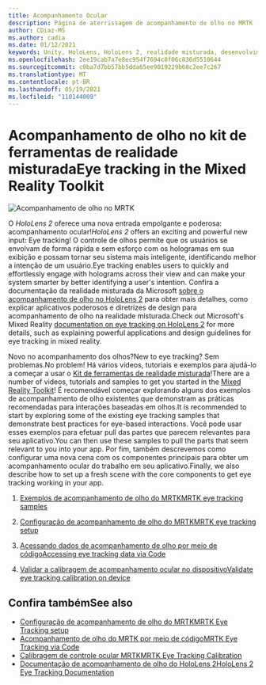 ```yaml
---
title: Acompanhamento Ocular
description: Página de aterrissagem de acompanhamento de olho no MRTK
author: CDiaz-MS
ms.author: cadia
ms.date: 01/12/2021
keywords: Unity, HoloLens, HoloLens 2, realidade misturada, desenvolvimento, MRTK, EyeTracking,
ms.openlocfilehash: 2ee19cab7a7e8ec954f7694c8f06c836d5510644
ms.sourcegitcommit: c0ba7d7bb57bb5dda65ee9019229b68c2ee7c267
ms.translationtype: MT
ms.contentlocale: pt-BR
ms.lasthandoff: 05/19/2021
ms.locfileid: "110144009"
---
```

# <a name="eye-tracking-in-the-mixed-reality-toolkit"></a><span data-ttu-id="6f711-104">Acompanhamento de olho no kit de ferramentas de realidade misturada</span><span class="sxs-lookup"><span data-stu-id="6f711-104">Eye tracking in the Mixed Reality Toolkit</span></span>

![Acompanhamento de olho no MRTK](../../images/eye-tracking/mrtk_et_compilation.png)

<span data-ttu-id="6f711-106">O _HoloLens 2_ oferece uma nova entrada empolgante e poderosa: acompanhamento ocular!</span><span class="sxs-lookup"><span data-stu-id="6f711-106">_HoloLens 2_ offers an exciting and powerful new input: Eye tracking!</span></span>
<span data-ttu-id="6f711-107">O controle de olhos permite que os usuários se envolvam de forma rápida e sem esforço com os hologramas em sua exibição e possam tornar seu sistema mais inteligente, identificando melhor a intenção de um usuário.</span><span class="sxs-lookup"><span data-stu-id="6f711-107">Eye tracking enables users to quickly and effortlessly engage with holograms across their view and can make your system smarter by better identifying a user's intention.</span></span> <span data-ttu-id="6f711-108">Confira a documentação da realidade misturada da Microsoft [sobre o acompanhamento de olho no HoloLens 2](/windows/mixed-reality/eye-tracking) para obter mais detalhes, como explicar aplicativos poderosos e diretrizes de design para acompanhamento de olho na realidade misturada.</span><span class="sxs-lookup"><span data-stu-id="6f711-108">Check out Microsoft's Mixed Reality [documentation on eye tracking on HoloLens 2](/windows/mixed-reality/eye-tracking) for more details, such as explaining powerful applications and design guidelines for eye tracking in mixed reality.</span></span>

<span data-ttu-id="6f711-109">Novo no acompanhamento dos olhos?</span><span class="sxs-lookup"><span data-stu-id="6f711-109">New to eye tracking?</span></span> <span data-ttu-id="6f711-110">Sem problemas.</span><span class="sxs-lookup"><span data-stu-id="6f711-110">No problem!</span></span> <span data-ttu-id="6f711-111">Há vários vídeos, tutoriais e exemplos para ajudá-lo a começar a usar o [Kit de ferramentas de realidade misturada](https://github.com/Microsoft/MixedRealityToolkit-Unity)!</span><span class="sxs-lookup"><span data-stu-id="6f711-111">There are a number of videos, tutorials and samples to get you started in the [Mixed Reality Toolkit](https://github.com/Microsoft/MixedRealityToolkit-Unity)!</span></span>
<span data-ttu-id="6f711-112">É recomendável começar explorando alguns dos exemplos de acompanhamento de olho existentes que demonstram as práticas recomendadas para interações baseadas em olhos.</span><span class="sxs-lookup"><span data-stu-id="6f711-112">It is recommended to start by exploring some of the existing eye tracking samples that demonstrate best practices for eye-based interactions.</span></span> <span data-ttu-id="6f711-113">Você pode usar esses exemplos para efetuar pull das partes que parecem relevantes para seu aplicativo.</span><span class="sxs-lookup"><span data-stu-id="6f711-113">You can then use these samples to pull the parts that seem relevant to you into your app.</span></span> <span data-ttu-id="6f711-114">Por fim, também descrevemos como configurar uma nova cena com os componentes principais para obter um acompanhamento ocular do trabalho em seu aplicativo.</span><span class="sxs-lookup"><span data-stu-id="6f711-114">Finally, we also describe how to set up a fresh scene with the core components to get eye tracking working in your app.</span></span>

1. [<span data-ttu-id="6f711-115">Exemplos de acompanhamento de olho do MRTK</span><span class="sxs-lookup"><span data-stu-id="6f711-115">MRTK eye tracking samples</span></span>](../../example-scenes/eye-tracking-examples-overview.md)

2. [<span data-ttu-id="6f711-116">Configuração de acompanhamento de olho do MRTK</span><span class="sxs-lookup"><span data-stu-id="6f711-116">MRTK eye tracking setup</span></span>](eye-tracking-basic-setup.md)

3. [<span data-ttu-id="6f711-117">Acessando dados de acompanhamento de olho por meio de código</span><span class="sxs-lookup"><span data-stu-id="6f711-117">Accessing eye tracking data via Code</span></span>](eye-tracking-eye-gaze-provider.md)

4. [<span data-ttu-id="6f711-118">Validar a calibragem de acompanhamento ocular no dispositivo</span><span class="sxs-lookup"><span data-stu-id="6f711-118">Validate eye tracking calibration on device</span></span>](eye-tracking-is-user-calibrated.md)

## <a name="see-also"></a><span data-ttu-id="6f711-119">Confira também</span><span class="sxs-lookup"><span data-stu-id="6f711-119">See also</span></span>

- [<span data-ttu-id="6f711-120">Configuração de acompanhamento de olho do MRTK</span><span class="sxs-lookup"><span data-stu-id="6f711-120">MRTK Eye Tracking setup</span></span>](eye-tracking-basic-setup.md)
- [<span data-ttu-id="6f711-121">Acompanhamento de olho do MRTK por meio de código</span><span class="sxs-lookup"><span data-stu-id="6f711-121">MRTK Eye Tracking via Code</span></span>](eye-tracking-eye-gaze-provider.md)
- [<span data-ttu-id="6f711-122">Calibragem de controle ocular MRTK</span><span class="sxs-lookup"><span data-stu-id="6f711-122">MRTK Eye Tracking Calibration</span></span>](eye-tracking-is-user-calibrated.md)
- [<span data-ttu-id="6f711-123">Documentação de acompanhamento de olho do HoloLens 2</span><span class="sxs-lookup"><span data-stu-id="6f711-123">HoloLens 2 Eye Tracking Documentation</span></span>](/windows/mixed-reality/eye-tracking)